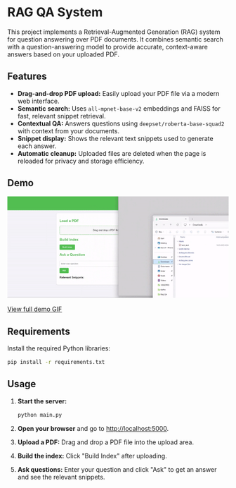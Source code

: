# RAG QA System

This project implements a Retrieval-Augmented Generation (RAG) system for question answering over PDF documents. It combines semantic search with a question-answering model to provide accurate, context-aware answers based on your uploaded PDF.

## Features

- **Drag-and-drop PDF upload:** Easily upload your PDF file via a modern web interface.
- **Semantic search:** Uses `all-mpnet-base-v2` embeddings and FAISS for fast, relevant snippet retrieval.
- **Contextual QA:** Answers questions using `deepset/roberta-base-squad2` with context from your documents.
- **Snippet display:** Shows the relevant text snippets used to generate each answer.
- **Automatic cleanup:** Uploaded files are deleted when the page is reloaded for privacy and storage efficiency.

## Demo

<!-- 
If your GIF is not playing fully, this is a limitation of some Markdown renderers (including GitHub's preview).
Try clicking the GIF to view it in a new tab for the full animation.
If you want to ensure the full GIF is visible, you can also provide a direct link:
[View full demo GIF](example.gif)
-->

![Example usage of the RAG QA System](example.gif)

[View full demo GIF](example.gif)

## Requirements

Install the required Python libraries:

```bash
pip install -r requirements.txt
```

## Usage

1. **Start the server:**
    ```bash
    python main.py
    ```

2. **Open your browser** and go to [http://localhost:5000](http://localhost:5000).

3. **Upload a PDF:** Drag and drop a PDF file into the upload area.

4. **Build the index:** Click "Build Index" after uploading.

5. **Ask questions:** Enter your question and click "Ask" to get an answer and see the relevant snippets.
